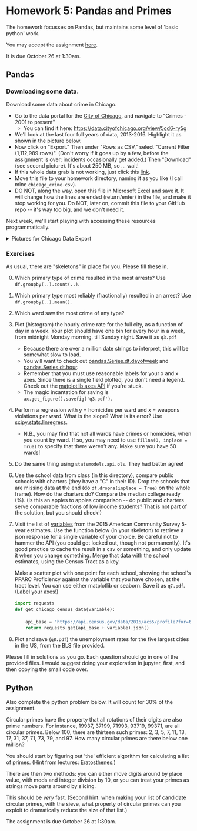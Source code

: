 # Homework 5: Pandas and Primes

The homework focusses on Pandas, but maintains some level of 'basic python' work.

You may accept the assignment [here](https://classroom.github.com/assignment-invitations/829adc8487082580d8510e309105e51b).

It is due October 26 at 1:30am.

## Pandas

### Downloading some data.

Download some data about crime in Chicago.

* Go to the data portal for the [City of Chicago](https://data.cityofchicago.org/), and navigate to "Crimes - 2001 to present"
  * You can find it here: https://data.cityofchicago.org/view/5cd6-ry5g
* We'll look at the last four full years of data, 2013-2016.  Highlight it as shown in the picture below.
* Now click on "Export." Then under "Rows as CSV," select "Current Filter (1,112,989 rows)".  (Don't worry if it goes up by a few, before the assignment is over: incidents occasionally get added.)  Then "Download" (see second picture).  It's about 250 MB, so ... wait!
* If this whole data grab is not working, just click this [link](https://data.cityofchicago.org/api/views/6zsd-86xi/rows.csv?accessType=DOWNLOAD&bom=true&query=select+*+where+%60date%60+%3E%3D+%272013-01-01T00%3A00%3A00%27+AND+%60date%60+%3C+%272017-01-01T00%3A00%3A00%27).
* Move this file to your homework directory, naming it as you like (I call mine `chicago_crime.csv`).
* DO NOT, along the way, open this file in Microsoft Excel and save it.  It will change how the lines are ended (return/enter) in the file, and make it stop working for you.  Do NOT, later on, commit this file to your GitHub repo -- it's way too big, and we don't need it.

Next week, we'll start playing with accessing these resources programmatically.

<details><summary>Pictures for Chicago Data Export</summary>
<img src="img/select-2013-2016.png" width=725px> <img src="img/export-filtered.png" width=725px>
</details>

### Exercises

As usual, there are "skeletons" in place for you.  Please fill these in.

0. Which primary type of crime resulted in the most arrests?  Use `df.groupby(..).count(..)`.
1. Which primary type most reliably (fractionally) resulted in an arrest? Use `df.groupby(..).mean()`.
2. Which ward saw the most crime of any type?
3. Plot (histogram) the hourly crime rate for the full city, as a function of day in a week.  Your plot should have one bin for every hour in a week, from midnight Monday morning, till Sunday night.  Save it as `q3.pdf`
   * Because there are over a million date strings to interpret, this will be somewhat slow to load.
   * You will want to check out [pandas.Series.dt.dayofweek](https://pandas.pydata.org/pandas-docs/stable/generated/pandas.Series.dt.dayofweek.html) and  [pandas.Series.dt.hour](https://pandas.pydata.org/pandas-docs/stable/generated/pandas.Series.dt.hour.html).
   * Remember that you must use reasonable labels for your x and x axes.  Since there is a single field plotted, you don't need a legend.  Check out the [matplotlib axes API](https://matplotlib.org/api/axes_api.html#axis-labels-title-and-legend) if you're stuck.
   * The magic incantation for saving is `ax.get_figure().savefig('q3.pdf')`.
4. Perform a regression with y = homicides per ward and x = weapons violations per ward.  What is the slope?  What is its error?  Use [scipy.stats.linregress](https://docs.scipy.org/doc/scipy/reference/generated/scipy.stats.linregress.html).
   * N.B., you may find that not all wards have crimes or homicides, when you count by ward.  If so, you may need to use `fillna(0, inplace = True)` to specify that there weren't any.  Make sure you have 50 wards!
5. Do the same thing using `statsmodels.api.ols`.  They had better agree!
6. Use the school data from class (in this directory), compare public schools with charters (they have a "C" in their ID).
   Drop the schools that are missing data at the end (do `df.dropna(inplace = True)` on the whole frame).
   How do the charters do?  Compare the median college ready (%).
   (Is this an apples to apples comparison -- do public and charters serve comparable fractions of low income students?
    That is not part of the solution, but you should check!)
7. Visit the list of [variables](https://api.census.gov/data/2015/acs5/profile/variables.html) from the 2015 American Community Survey 5- year estimates.
   Use the function below (in your skeleton) to retrieve a json response for a single variable of your choice.  Be careful not to hammer the API (you could get locked out, though not permanently).
   It's good practice to cache the result in a csv or something, and only update it when you change something.
   Merge that data with the school estimates, using the Census Tract as a key.
   
   Make a scatter plot with one point for each school, showing the school's PPARC Proficiency against the variable that you have chosen, at the tract level.  You can use either matplotlib or seaborn.  Save it as `q7.pdf`.  (Label your axes!)
   ```python
   import requests
   def get_chicago_census_data(variable):

       api_base = "https://api.census.gov/data/2015/acs5/profile?for=tract:*&in=state:17+county:31&get=NAME,"
       return requests.get(api_base + variable).json()
   ```
8. Plot and save (`q8.pdf`) the unemployment rates for the five largest cities in the US, from the BLS file provided.

Please fill in solutions as you go.  Each question should go in one of the provided files.
I would suggest doing your exploration in jupyter, first, and then copying the small code over.

## Python

Also complete the python problem below.  It will count for 30% of the assignment.

Circular primes have the property that all rotations of their digits are also prime numbers.  For instance, 19937, 37199, 71993, 93719, 99371, are all circular primes.  Below 100, there are thirteen such primes: 2, 3, 5, 7, 11, 13, 17, 31, 37, 71, 73, 79, and 97.  How many circular primes are there below one million?

You should start by figuring out 'the' efficient algorithm for calculating a list of primes.
(Hint from lectures: [Eratosthenes](https://en.wikipedia.org/wiki/Sieve_of_Eratosthenes).)

There are then two methods: you can either move digits around by place value, with mods and integer division by 10,
  or you can treat your primes as strings move parts around by slicing.

This should be _very_ fast.  (Second hint: when making your list of candidate circular primes, with the sieve, what property of circular primes can you exploit to dramatically reduce the size of that list.)

The assignment is due October 26 at 1:30am.

